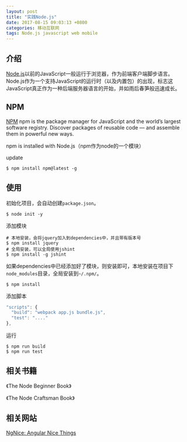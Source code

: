 ```yaml
---
layout: post
title: "实践Node.js"
date: 2017-08-15 09:03:13 +0800
categories: 移动互联网
tags: Node.js javascript web mobile
---
```


## 介绍

[Node.js]()以前的JavaScript一般运行于浏览器，作为前端客户端脚步语言。Node.js作为一个支持JavaScript的运行时（以及内置包）的出现，标志这JavaScript真正作为一种后端服务器语言的开始，并如雨后春笋般迅速成长。

## NPM

[NPM](https://www.npmjs.com/) npm is the package manager for JavaScript and the world’s largest software registry. Discover packages of reusable code — and assemble them in powerful new ways.

npm is installed with Node.js（npm作为node的一个模块）

update

```shell
$ npm install npm@latest -g
```

## 使用

初始化项目，会自动创建`package.json`。

```shell
$ node init -y
```

添加模块

```shell
# 本地安装，会将jquery加入到dependencies中，并且带有版本号
$ npm install jquery
# 全局安装，可以全局使用jshint
$ npm install -g jshint
```

如果dependencies中已经添加好了模块，则安装即可，本地安装在项目下`node_modules`目录，全局安装到`~/.npm/`。

```shell
$ npm install
```

添加脚本

```javascript
"scripts": {
  "build": "webpack app.js bundle.js",
  "test": "...."
},
```

运行

```shell
$ npm run build
$ npm run test
```



## 相关书籍

《The Node Beginner Book》

《The Node Craftsman Book》

## 相关网站

[NgNice: Angular Nice Things](http://www.ngnice.com/)